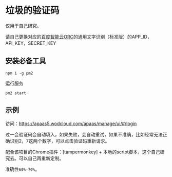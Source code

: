 # 垃圾的验证码

仅用于自己研究。

请自己更换对应的[百度智能云ORC](https://console.bce.baidu.com/ai/?fromai=1#/ai/ocr/overview/index)的通用文字识别（标准版）的APP_ID，API_KEY，SECRET_KEY

## 安装必备工具

```
npm i -g pm2
```

运行服务

```
pm2 start
```

## 示例

访问：https://apaas5.wodcloud.com/apaas/manage/ui/#/login

过一会验证码会自动填入，如果失败，会自动重试，如果不准确，比如经常无法正确识别2，7这两个数字，可以点击验证码重新请求。

配合该项目的Chrome插件：[tampermonkey] + 本地的script脚本，这个自己研究去。可以自己再重新定制。

准确性`60%-70%`。